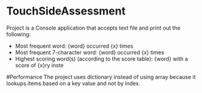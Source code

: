 # TouchSideAssessment
Project is a Console application  that accepts text file and print out the following:
- Most frequent word: {word} occurred {x} times
- Most frequent 7-character word: {word} occurred {x} times
- Highest scoring word(s) (according to the score table): {word} with a score of {x}ry inste

#Performance 
The project uses dictionary instead of using array because it lookups items based on a key value and not by index.
